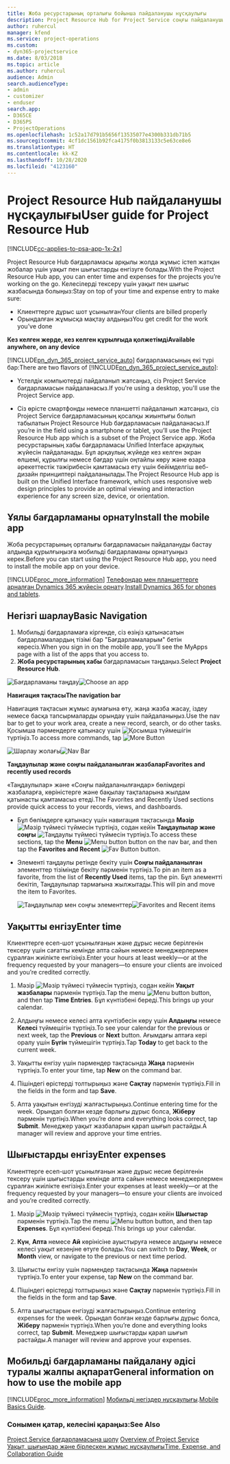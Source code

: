 ```yaml
---
title: Жоба ресурстарының орталығы бойынша пайдаланушы нұсқаулығы
description: Project Resource Hub for Project Service соңғы пайдаланушы нұсқаулығы
author: ruhercul
manager: kfend
ms.service: project-operations
ms.custom:
- dyn365-projectservice
ms.date: 8/03/2018
ms.topic: article
ms.author: ruhercul
audience: Admin
search.audienceType:
- admin
- customizer
- enduser
search.app:
- D365CE
- D365PS
- ProjectOperations
ms.openlocfilehash: 1c52a17d791b5656f13535077e4300b331db71b5
ms.sourcegitcommit: 4cf1dc1561b92fca4175f0b3813133c5e63ce8e6
ms.translationtype: HT
ms.contentlocale: kk-KZ
ms.lasthandoff: 10/28/2020
ms.locfileid: "4123160"
---
```

# <a name="user-guide-for-project-resource-hub"></a><span data-ttu-id="04e31-103">Project Resource Hub пайдаланушы нұсқаулығы</span><span class="sxs-lookup"><span data-stu-id="04e31-103">User guide for Project Resource Hub</span></span>

[!INCLUDE[cc-applies-to-psa-app-1x-2x](../includes/cc-applies-to-psa-app-1x-2x.md)]

<span data-ttu-id="04e31-104">Project Resource Hub бағдарламасы арқылы жолда жұмыс істеп жатқан жобалар үшін уақыт пен шығыстарды енгізуге болады.</span><span class="sxs-lookup"><span data-stu-id="04e31-104">With the Project Resource Hub app, you can enter time and expenses for the projects you’re working on the go.</span></span> <span data-ttu-id="04e31-105">Келесілерді тексеру үшін уақыт пен шығыс жазбасында болыңыз:</span><span class="sxs-lookup"><span data-stu-id="04e31-105">Stay on top of your time and expense entry to make sure:</span></span>

- <span data-ttu-id="04e31-106">Клиенттерге дұрыс шот ұсынылған</span><span class="sxs-lookup"><span data-stu-id="04e31-106">Your clients are billed properly</span></span>
- <span data-ttu-id="04e31-107">Орындалған жұмысқа мақтау алдыңыз</span><span class="sxs-lookup"><span data-stu-id="04e31-107">You get credit for the work you’ve done</span></span>

<span data-ttu-id="04e31-108">**Кез келген жерде, кез келген құрылғыда қолжетімді**</span><span class="sxs-lookup"><span data-stu-id="04e31-108">**Available anywhere, on any device**</span></span>

<span data-ttu-id="04e31-109">[!INCLUDE[pn_dyn_365_project_service_auto](../includes/pn-dyn-365-project-service-auto.md)] бағдарламасының екі түрі бар:</span><span class="sxs-lookup"><span data-stu-id="04e31-109">There are two flavors of [!INCLUDE[pn_dyn_365_project_service_auto](../includes/pn-dyn-365-project-service-auto.md)]:</span></span> 

- <span data-ttu-id="04e31-110">Үстелдік компьютерді пайдаланып жатсаңыз, сіз Project Service бағдарламасын пайдаланасыз.</span><span class="sxs-lookup"><span data-stu-id="04e31-110">If you're using a desktop, you'll use the Project Service app.</span></span> 

- <span data-ttu-id="04e31-111">Сіз өрісте смартфонды немесе планшетті пайдаланып жатсаңыз, сіз Project Service бағдарламасының қосалқы жиынтығы болып табылатын Project Resource Hub бағдарламасын пайдаланасыз.</span><span class="sxs-lookup"><span data-stu-id="04e31-111">If you’re in the field using a smartphone or tablet, you’ll use the Project Resource Hub app which is a subset of the Project Service  app.</span></span> <span data-ttu-id="04e31-112">Жоба ресурстарының хабы бағдарламасы Unified Interface арқаулық жүйесін пайдаланады. Бұл арқаулық жүйеде кез келген экран өлшемі, құрылғы немесе бағдар үшін оңтайлы көру және өзара әрекеттестік тәжірибесін қамтамасыз ету үшін бейімделгіш веб-дизайн принциптері пайдаланылады.</span><span class="sxs-lookup"><span data-stu-id="04e31-112">The Project Resource Hub app is built on the Unified Interface framework, which uses responsive web design principles to provide an optimal viewing and interaction experience for any screen size, device, or orientation.</span></span> 


## <a name="install-the-mobile-app"></a><span data-ttu-id="04e31-113">Ұялы бағдарламаны орнату</span><span class="sxs-lookup"><span data-stu-id="04e31-113">Install the mobile app</span></span>
<span data-ttu-id="04e31-114">Жоба ресурстарының орталығы бағдарламасын пайдалануды бастау алдында құрылғыңызға мобильді бағдарламаны орнатуыңыз керек.</span><span class="sxs-lookup"><span data-stu-id="04e31-114">Before you can start using the Project Resource Hub app, you need to install the mobile app on your device.</span></span> 

[!INCLUDE[proc_more_information](../includes/proc-more-information.md)] <span data-ttu-id="04e31-115">[Телефондар мен планшеттерге арналған Dynamics 365 жүйесін орнату](https://docs.microsoft.com/dynamics365/mobile-app/install-dynamics-365-for-phones-and-tablets).</span><span class="sxs-lookup"><span data-stu-id="04e31-115">[Install Dynamics 365 for phones and tablets](https://docs.microsoft.com/dynamics365/mobile-app/install-dynamics-365-for-phones-and-tablets).</span></span>

## <a name="basic-navigation"></a><span data-ttu-id="04e31-116">Негізгі шарлау</span><span class="sxs-lookup"><span data-stu-id="04e31-116">Basic Navigation</span></span>
1.  <span data-ttu-id="04e31-117">Мобильді бағдарламаға кіргенде, сіз өзіңіз қатынасатын бағдарламалардың тізімі бар "Бағдарламаларым" бетін көресіз.</span><span class="sxs-lookup"><span data-stu-id="04e31-117">When you sign in on the mobile app, you’ll see the MyApps page with a list of the apps that you access to.</span></span> 
2.  <span data-ttu-id="04e31-118">**Жоба ресурстарының хабы** бағдарламасын таңдаңыз.</span><span class="sxs-lookup"><span data-stu-id="04e31-118">Select **Project Resource Hub**.</span></span>

<span data-ttu-id="04e31-119">![Бағдарламаны таңдау](media/chooseApp_1.png "Бағдарламаны таңдау")</span><span class="sxs-lookup"><span data-stu-id="04e31-119">![Choose an app](media/chooseApp_1.png "Choose an app")</span></span>

<span data-ttu-id="04e31-120">**Навигация тақтасы**</span><span class="sxs-lookup"><span data-stu-id="04e31-120">**The navigation bar**</span></span>

<span data-ttu-id="04e31-121">Навигация тақтасын жұмыс аумағына өту, жаңа жазба жасау, іздеу немесе басқа тапсырмаларды орындау үшін пайдаланыңыз.</span><span class="sxs-lookup"><span data-stu-id="04e31-121">Use the nav bar to get to your work area, create a new record, search, or do other tasks.</span></span> <span data-ttu-id="04e31-122">Қосымша пәрмендерге қатынасу үшін ![Қосымша түймешігін](media/MoreButton.png "Қосымша түймешігі") түртіңіз.</span><span class="sxs-lookup"><span data-stu-id="04e31-122">To access more commands, tap ![More Button](media/MoreButton.png "More Button")</span></span>

<span data-ttu-id="04e31-123">![Шарлау жолағы](media/NavBar_2.png "Шарлау жолағы")</span><span class="sxs-lookup"><span data-stu-id="04e31-123">![Nav Bar](media/NavBar_2.png "Nav Bar")</span></span>

<span data-ttu-id="04e31-124">**Таңдаулылар және соңғы пайдаланылған жазбалар**</span><span class="sxs-lookup"><span data-stu-id="04e31-124">**Favorites and recently used records**</span></span>

<span data-ttu-id="04e31-125">«Таңдаулылар» және «Соңғы пайдаланылғандар» бөлімдері жазбаларға, көріністерге және бақылау тақталарына жылдам қатынасты қамтамасыз етеді.</span><span class="sxs-lookup"><span data-stu-id="04e31-125">The Favorites and Recently Used sections provide quick access to your records, views, and dashboards.</span></span> 

- <span data-ttu-id="04e31-126">Бұл бөлімдерге қатынасу үшін навигация тақтасында **Мәзір** ![Мәзір түймесі](media/MenuButton.png "Мәзір түймешігі") түймесін түртіңіз, содан кейін **Таңдаулылар және соңғы** ![Таңдаулы түймесі](media/FavButton.png "Таңдаулы түймешігі") түймесін түртіңіз.</span><span class="sxs-lookup"><span data-stu-id="04e31-126">To access these sections, tap the **Menu** ![Menu button](media/MenuButton.png "Menu button") button on the nav bar, and then tap the **Favorites and Recent** ![Fav Button](media/FavButton.png "Fav Button") button.</span></span>

- <span data-ttu-id="04e31-127">Элементі таңдаулы ретінде бекіту үшін **Соңғы пайдаланылған** элементтер тізімінде бекіту пәрменін түртіңіз.</span><span class="sxs-lookup"><span data-stu-id="04e31-127">To pin an item as a favorite, from the list of **Recently Used** items, tap the pin.</span></span> <span data-ttu-id="04e31-128">Бұл элементті бекітіп, Таңдаулылар тармағына жылжытады.</span><span class="sxs-lookup"><span data-stu-id="04e31-128">This will pin and move the item to Favorites.</span></span>

  <span data-ttu-id="04e31-129">![Таңдаулылар мен соңғы элементтер](media/Favs_3.png "Таңдаулылар мен соңғы элементтер")</span><span class="sxs-lookup"><span data-stu-id="04e31-129">![Favorites and Recent items](media/Favs_3.png "Favorites and Recent items")</span></span>
 
## <a name="enter-time"></a><span data-ttu-id="04e31-130">Уақытты енгізу</span><span class="sxs-lookup"><span data-stu-id="04e31-130">Enter time</span></span>
<span data-ttu-id="04e31-131">Клиенттерге есеп-шот ұсынылғанын және дұрыс несие берілгенін тексеру үшін сағатты кемінде апта сайын немесе менеджерлермен сұралған жиілікте енгізіңіз.</span><span class="sxs-lookup"><span data-stu-id="04e31-131">Enter your hours at least weekly—or at the frequency requested by your managers—to ensure your clients are invoiced and you’re credited correctly.</span></span>

1. <span data-ttu-id="04e31-132">Мәзір ![Мәзір түймесі](media/MenuButton.png "Мәзір түймешігі") түймесін түртіңіз, содан кейін **Уақыт жазбалары** пәрменін түртіңіз.</span><span class="sxs-lookup"><span data-stu-id="04e31-132">Tap the menu ![Menu button](media/MenuButton.png "Menu button") button, and then tap **Time Entries**.</span></span> <span data-ttu-id="04e31-133">Бұл күнтізбені береді.</span><span class="sxs-lookup"><span data-stu-id="04e31-133">This brings up your calendar.</span></span>

2. <span data-ttu-id="04e31-134">Алдыңғы немесе келесі апта күнтізбесін көру үшін **Алдыңғы** немесе **Келесі** түймешігін түртіңіз.</span><span class="sxs-lookup"><span data-stu-id="04e31-134">To see your calendar for the previous or next week, tap the **Previous** or **Next** button.</span></span> <span data-ttu-id="04e31-135">Ағымдағы аптаға кері оралу үшін **Бүгін** түймешігін түртіңіз.</span><span class="sxs-lookup"><span data-stu-id="04e31-135">Tap **Today** to get back to the current week.</span></span>

3. <span data-ttu-id="04e31-136">Уақытты енгізу үшін пәрмендер тақтасында **Жаңа** пәрменін түртіңіз.</span><span class="sxs-lookup"><span data-stu-id="04e31-136">To enter your time, tap **New** on the command bar.</span></span> 

4. <span data-ttu-id="04e31-137">Пішіндегі өрістерді толтырыңыз және **Сақтау** пәрменін түртіңіз.</span><span class="sxs-lookup"><span data-stu-id="04e31-137">Fill in the fields in the form and tap **Save**.</span></span>

5. <span data-ttu-id="04e31-138">Апта уақытын енгізуді жалғастырыңыз.</span><span class="sxs-lookup"><span data-stu-id="04e31-138">Continue entering time for the week.</span></span> <span data-ttu-id="04e31-139">Орындап болған кезде барлығы дұрыс болса, **Жіберу** пәрменін түртіңіз.</span><span class="sxs-lookup"><span data-stu-id="04e31-139">When you’re done and everything looks correct, tap **Submit**.</span></span> <span data-ttu-id="04e31-140">Менеджер уақыт жазбаларын қарап шығып растайды.</span><span class="sxs-lookup"><span data-stu-id="04e31-140">A manager will review and approve your time entries.</span></span>

## <a name="enter-expenses"></a><span data-ttu-id="04e31-141">Шығыстарды енгізу</span><span class="sxs-lookup"><span data-stu-id="04e31-141">Enter expenses</span></span> 
<span data-ttu-id="04e31-142">Клиенттерге есеп-шот ұсынылғанын және дұрыс несие берілгенін тексеру үшін шығыстарды кемінде апта сайын немесе менеджерлермен сұралған жиілікте енгізіңіз.</span><span class="sxs-lookup"><span data-stu-id="04e31-142">Enter your expenses at least weekly—or at the frequency requested by your managers—to ensure your clients are invoiced and you’re credited correctly.</span></span>

1. <span data-ttu-id="04e31-143">Мәзір ![Мәзір түймесі](media/MenuButton.png "Мәзір түймешігі") түймесін түртіңіз, содан кейін **Шығыстар** пәрменін түртіңіз.</span><span class="sxs-lookup"><span data-stu-id="04e31-143">Tap the menu ![Menu button](media/MenuButton.png "Menu button") button, and then tap **Expenses**.</span></span> <span data-ttu-id="04e31-144">Бұл күнтізбені береді.</span><span class="sxs-lookup"><span data-stu-id="04e31-144">This brings up your calendar.</span></span>

2. <span data-ttu-id="04e31-145">**Күн**, **Апта** немесе **Ай** көрінісіне ауыстыруға немесе алдыңғы немесе келесі уақыт кезеңіне өтуге болады.</span><span class="sxs-lookup"><span data-stu-id="04e31-145">You can switch to **Day**, **Week**, or **Month** view, or navigate to the previous or next time period.</span></span> 

3. <span data-ttu-id="04e31-146">Шығысты енгізу үшін пәрмендер тақтасында **Жаңа** пәрменін түртіңіз.</span><span class="sxs-lookup"><span data-stu-id="04e31-146">To enter your expense, tap **New** on the command bar.</span></span> 

4. <span data-ttu-id="04e31-147">Пішіндегі өрістерді толтырыңыз және **Сақтау** пәрменін түртіңіз.</span><span class="sxs-lookup"><span data-stu-id="04e31-147">Fill in the fields in the form and tap **Save**.</span></span>

5. <span data-ttu-id="04e31-148">Апта шығыстарын енгізуді жалғастырыңыз.</span><span class="sxs-lookup"><span data-stu-id="04e31-148">Continue entering expenses for the week.</span></span> <span data-ttu-id="04e31-149">Орындап болған кезде барлығы дұрыс болса, **Жіберу** пәрменін түртіңіз.</span><span class="sxs-lookup"><span data-stu-id="04e31-149">When you’re done and everything looks correct, tap **Submit**.</span></span> <span data-ttu-id="04e31-150">Менеджер шығыстарды қарап шығып растайды.</span><span class="sxs-lookup"><span data-stu-id="04e31-150">A manager will review and approve your expenses.</span></span>

## <a name="general-information-on-how-to-use-the-mobile-app"></a><span data-ttu-id="04e31-151">Мобильді бағдарламаны пайдалану әдісі туралы жалпы ақпарат</span><span class="sxs-lookup"><span data-stu-id="04e31-151">General information on how to use the mobile app</span></span> 
[!INCLUDE[proc_more_information](../includes/proc-more-information.md)] <span data-ttu-id="04e31-152">[Мобильді негіздер нұсқаулығы](https://docs.microsoft.com/dynamics365/mobile-app/dynamics-365-phones-tablets-users-guide).</span><span class="sxs-lookup"><span data-stu-id="04e31-152">[Mobile Basics Guide](https://docs.microsoft.com/dynamics365/mobile-app/dynamics-365-phones-tablets-users-guide).</span></span>

### <a name="see-also"></a><span data-ttu-id="04e31-153">Сонымен қатар, келесіні қараңыз:</span><span class="sxs-lookup"><span data-stu-id="04e31-153">See Also</span></span>  
 <span data-ttu-id="04e31-154">[Project Service бағдарламасына шолу](../psa/overview.md) </span><span class="sxs-lookup"><span data-stu-id="04e31-154">[Overview of Project Service](../psa/overview.md) </span></span>  
 [<span data-ttu-id="04e31-155">Уақыт, шығындар және бірлескен жұмыс нұсқаулығы</span><span class="sxs-lookup"><span data-stu-id="04e31-155">Time, Expense, and Collaboration Guide</span></span>](../psa/time-expense-collaboration-guide.md)   
 

